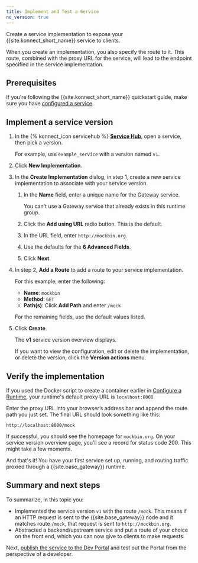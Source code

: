 ```yaml
---
title: Implement and Test a Service
no_version: true
---
```


Create a service implementation to expose your {{site.konnect_short_name}} service to clients.

When you create an implementation, you also specify the route to it. This route,
combined with the proxy URL for the service, will lead to the endpoint
specified in the service implementation.

## Prerequisites

If you're following the {{site.konnect_short_name}} quickstart guide,
make sure you have
[configured a service](/konnect/getting-started/configure-service).

## Implement a service version

1. In the {% konnect_icon servicehub %} [**Service Hub**](https://cloud.konghq.com/servicehub), open a service, then pick a version.

    For example, use `example_service` with a version named `v1`.

1. Click **New Implementation**.

1. In the **Create Implementation** dialog, in step 1, create a new service
implementation to associate with your service version.

    1. In the **Name** field, enter a unique name for the Gateway service.

        You can't use a Gateway service that already exists in this runtime
        group.

    1. Click the **Add using URL** radio button. This is the default.

    1. In the URL field, enter `http://mockbin.org`.

    1. Use the defaults for the **6 Advanced Fields**.

    1. Click **Next**.

1. In step 2, **Add a Route** to add a route to your service implementation.

    For this example, enter the following:

    * **Name**: `mockbin`
    * **Method**: `GET`
    * **Path(s)**: Click **Add Path** and enter `/mock`

    For the remaining fields, use the default values listed.

1. Click **Create**.

    The **v1** service version overview displays.

    If you want to view the configuration, edit or delete the implementation,
    or delete the version, click the **Version actions** menu.

## Verify the implementation

If you used the Docker script to create a container
earlier in [Configure a Runtime](/konnect/getting-started/configure-runtime),
your runtime's default proxy URL is `localhost:8000`.

Enter the proxy URL into your browser’s address bar and append the route path
you just set. The final URL should look something like this:

```
http://localhost:8000/mock
```

If successful, you should see the homepage for `mockbin.org`. On your service
version overview page, you’ll see a record for status code 200. This might
take a few moments.

And that's it! You have your first service set up, running, and routing
traffic proxied through a {{site.base_gateway}} runtime.

## Summary and next steps

To summarize, in this topic you:

* Implemented the service version `v1` with the route `/mock`. This means if an HTTP
request is sent to the {{site.base_gateway}} node and it matches route `/mock`, that
request is sent to `http://mockbin.org`.
* Abstracted a backend/upstream service and put a route of your choice on the
front end, which you can now give to clients to make requests.

Next, [publish the service to the Dev Portal](/konnect/getting-started/publish-service/)
and test out the Portal from the perspective of a developer.

